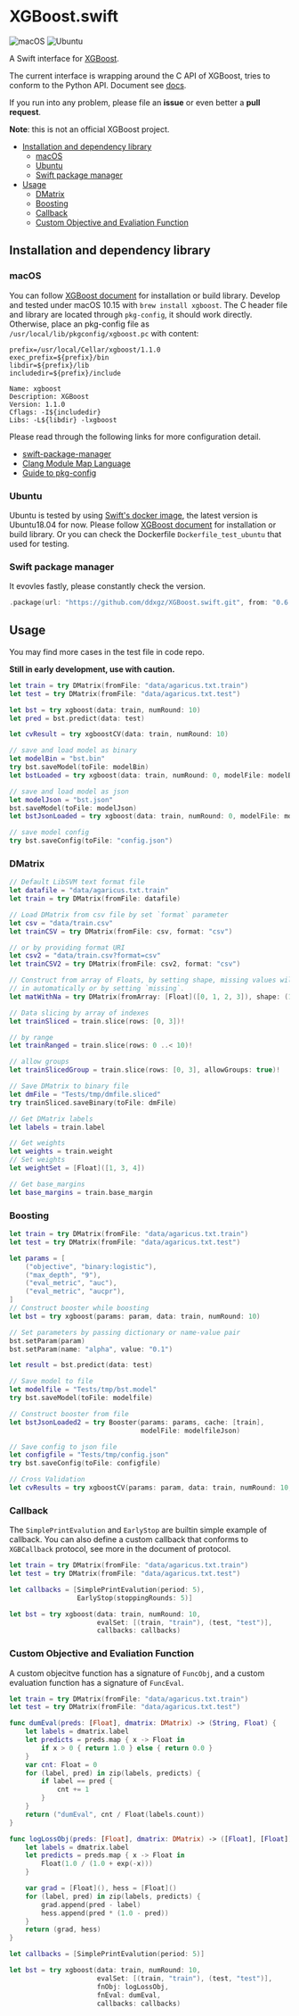 XGBoost.swift
=============

![macOS](https://github.com/ddxgz/XGBoost.swift/workflows/macOS/badge.svg)
![Ubuntu](https://github.com/ddxgz/XGBoost.swift/workflows/Ubuntu/badge.svg)

A Swift interface for
[XGBoost](https://github.com/dmlc/xgboost).

The current interface is wrapping around the C API of XGBoost, tries to conform to the Python API. Document see
[docs](https://ddxgz.github.io/XGBoost.swift/).

If you run into any problem, please file an **issue** or even better a **pull request**.

**Note**: this is not an official XGBoost project.

- [Installation and dependency library](#installation-and-dependency-library)
  - [macOS](#macos)
  - [Ubuntu](#ubuntu)
  - [Swift package manager](#swift-package-manager)
- [Usage](#usage)
  - [DMatrix](#dmatrix)
  - [Boosting](#boosting)
  - [Callback](#callback)
  - [Custom Objective and Evaliation Function](#custom-objective-and-evaliation-function)

Installation and dependency library
------------
### macOS
You can follow [XGBoost
document](https://xgboost.readthedocs.io/en/latest/build.html) for installation
or build library. 
Develop and tested under macOS 10.15 with `brew install xgboost`. The C header file and
 library are located through `pkg-config`, it should work directly. Otherwise,
 place an pkg-config file as `/usr/local/lib/pkgconfig/xgboost.pc` with content:
 ```
prefix=/usr/local/Cellar/xgboost/1.1.0
exec_prefix=${prefix}/bin
libdir=${prefix}/lib
includedir=${prefix}/include

Name: xgboost
Description: XGBoost
Version: 1.1.0
Cflags: -I${includedir}
Libs: -L${libdir} -lxgboost
```

 Please read through the following links for more configuration detail.

-   [swift-package-manager](https://github.com/apple/swift-package-manager/blob/master/Documentation/Usage.md#requiring-system-libraries)
-   [Clang Module Map
    Language](https://clang.llvm.org/docs/Modules.html#module-map-language)
-   [Guide to
    pkg-config](https://people.freedesktop.org/~dbn/pkg-config-guide.html)



 
### Ubuntu
Ubuntu is tested by using [Swift's docker
image](https://swift.org/download/#docker), the latest version is
Ubuntu18.04 for now.
Please follow [XGBoost
document](https://xgboost.readthedocs.io/en/latest/build.html) for installation
or build library. Or you can check the Dockerfile `Dockerfile_test_ubuntu` that
used for testing.


### Swift package manager
It evovles fastly, please constantly check the version.


```swift
.package(url: "https://github.com/ddxgz/XGBoost.swift.git", from: "0.6.0")
```

Usage
-----
You may find more cases in the test file in code repo.

**Still in early development, use with caution.**

```swift
let train = try DMatrix(fromFile: "data/agaricus.txt.train")
let test = try DMatrix(fromFile: "data/agaricus.txt.test")

let bst = try xgboost(data: train, numRound: 10)
let pred = bst.predict(data: test)

let cvResult = try xgboostCV(data: train, numRound: 10)

// save and load model as binary
let modelBin = "bst.bin"
try bst.saveModel(toFile: modelBin)
let bstLoaded = try xgboost(data: train, numRound: 0, modelFile: modelBin)

// save and load model as json
let modelJson = "bst.json"
bst.saveModel(toFile: modelJson)
let bstJsonLoaded = try xgboost(data: train, numRound: 0, modelFile: modelJson)

// save model config
try bst.saveConfig(toFile: "config.json")
```

### DMatrix
```swift
// Default LibSVM text format file
let datafile = "data/agaricus.txt.train"
let train = try DMatrix(fromFile: datafile)

// Load DMatrix from csv file by set `format` parameter
let csv = "data/train.csv"
let trainCSV = try DMatrix(fromFile: csv, format: "csv")

// or by providing format URI 
let csv2 = "data/train.csv?format=csv"
let trainCSV2 = try DMatrix(fromFile: csv2, format: "csv")

// Construct from array of Floats, by setting shape, missing values will be filled
// in automatically or by setting `missing`.
let matWithNa = try DMatrix(fromArray: [Float]([0, 1, 2, 3]), shape: (10, 10))

// Data slicing by array of indexes
let trainSliced = train.slice(rows: [0, 3])!

// by range
let trainRanged = train.slice(rows: 0 ..< 10)!

// allow groups
let trainSlicedGroup = train.slice(rows: [0, 3], allowGroups: true)!

// Save DMatrix to binary file
let dmFile = "Tests/tmp/dmfile.sliced"
try trainSliced.saveBinary(toFile: dmFile)

// Get DMatrix labels
let labels = train.label

// Get weights
let weights = train.weight
// Set weights
let weightSet = [Float]([1, 3, 4])

// Get base_margins
let base_margins = train.base_margin
```

### Boosting
```swift
let train = try DMatrix(fromFile: "data/agaricus.txt.train")
let test = try DMatrix(fromFile: "data/agaricus.txt.test")

let params = [
    ("objective", "binary:logistic"),
    ("max_depth", "9"),
    ("eval_metric", "auc"),
    ("eval_metric", "aucpr"),
]
// Construct booster while boosting
let bst = try xgboost(params: param, data: train, numRound: 10)

// Set parameters by passing dictionary or name-value pair
bst.setParam(param)
bst.setParam(name: "alpha", value: "0.1")

let result = bst.predict(data: test)

// Save model to file
let modelfile = "Tests/tmp/bst.model"
try bst.saveModel(toFile: modelfile)

// Construct booster from file
let bstJsonLoaded2 = try Booster(params: params, cache: [train],
                                 modelFile: modelfileJson)

// Save config to json file
let configfile = "Tests/tmp/config.json"
try bst.saveConfig(toFile: configfile)

// Cross Validation
let cvResults = try xgboostCV(params: param, data: train, numRound: 10, nFold: 5)
```

### Callback
The `SimplePrintEvalution` and `EarlyStop` are builtin simple example of callback.
You can also define a custom callback that conforms to `XGBCallback` protocol, see
more in the document of protocol.
```swift
let train = try DMatrix(fromFile: "data/agaricus.txt.train")
let test = try DMatrix(fromFile: "data/agaricus.txt.test")

let callbacks = [SimplePrintEvalution(period: 5),
                 EarlyStop(stoppingRounds: 5)]

let bst = try xgboost(data: train, numRound: 10,
                      evalSet: [(train, "train"), (test, "test")],
                      callbacks: callbacks)
```

### Custom Objective and Evaliation Function
A custom objecitve function has a signature of `FuncObj`, and a custom evaluation function has a signature of `FuncEval`.

```swift
let train = try DMatrix(fromFile: "data/agaricus.txt.train")
let test = try DMatrix(fromFile: "data/agaricus.txt.test")

func dumEval(preds: [Float], dmatrix: DMatrix) -> (String, Float) {
    let labels = dmatrix.label
    let predicts = preds.map { x -> Float in
        if x > 0 { return 1.0 } else { return 0.0 }
    }
    var cnt: Float = 0
    for (label, pred) in zip(labels, predicts) {
        if label == pred {
            cnt += 1
        }
    }
    return ("dumEval", cnt / Float(labels.count))
}

func logLossObj(preds: [Float], dmatrix: DMatrix) -> ([Float], [Float]) {
    let labels = dmatrix.label
    let predicts = preds.map { x -> Float in
        Float(1.0 / (1.0 + exp(-x)))
    }

    var grad = [Float](), hess = [Float]()
    for (label, pred) in zip(labels, predicts) {
        grad.append(pred - label)
        hess.append(pred * (1.0 - pred))
    }
    return (grad, hess)
}

let callbacks = [SimplePrintEvalution(period: 5)]

let bst = try xgboost(data: train, numRound: 10,
                      evalSet: [(train, "train"), (test, "test")],
                      fnObj: logLossObj,
                      fnEval: dumEval,
                      callbacks: callbacks)
```